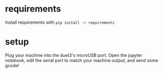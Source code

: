 # requirements
Install requirements with `pip install -r requirements`

# setup
Plug your machine into the duet3's microUSB port. Open the jupyter notebook, edit the serial port to match
your machine output, and send some gcode!

